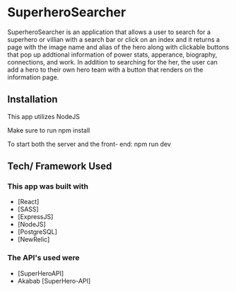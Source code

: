 # SuperheroSearcher

SuperheroSearcher is an application that allows a user to search for a superhero or villian with a search bar or click on an index and it returns a page with the image name and alias of the hero along with clickable buttons that pop up addtional information of power stats, apperance, biography, connections, and work. In addition to searching for the her, the user can add a hero to their own hero team with a button that renders on the information page.

## Installation

This app utilizes NodeJS

Make sure to run npm install

To start both the server and the front- end: npm run dev

## Tech/ Framework Used

### This app was built with
- [React]
- [SASS]
- [ExpressJS]
- [NodeJS]
- [PostgreSQL]
- [NewRelic]

### The API's used were
- [SuperHeroAPI]
- Akabab [SuperHero-API]

